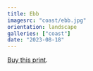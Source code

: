 ```yaml
---
title: Ebb
imagesrc: "coast/ebb.jpg"
orientation: landscape
galleries: ["coast"]
date: "2023-08-18"
---
```


[Buy this print](https://weshargrovephotography.square.site/product/ebb/68).
